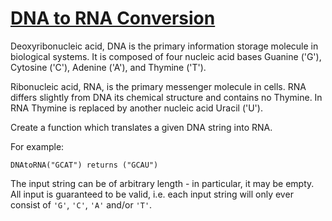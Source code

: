# [DNA to RNA Conversion](https://www.codewars.com/kata/5556282156230d0e5e000089)

Deoxyribonucleic acid, DNA is the primary information storage molecule in biological systems. It is composed of four nucleic acid bases Guanine ('G'), Cytosine ('C'), Adenine ('A'), and Thymine ('T').

Ribonucleic acid, RNA, is the primary messenger molecule in cells. RNA differs slightly from DNA its chemical structure and contains no Thymine. In RNA Thymine is replaced by another nucleic acid Uracil ('U').

Create a function which translates a given DNA string into RNA.

For example:

```
DNAtoRNA("GCAT") returns ("GCAU")
```

The input string can be of arbitrary length - in particular, it may be empty. All input is guaranteed to be valid, i.e. each input string will only ever consist of `'G'`, `'C'`, `'A'` and/or `'T'`.
